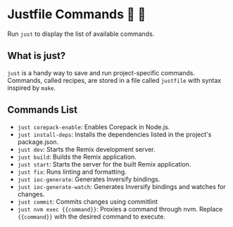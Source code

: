 # Justfile Commands 🦀 🚀

Run `just` to display the list of available commands.

## What is just?

`just` is a handy way to save and run project-specific commands. Commands, called recipes, are stored in a file called `justfile` with syntax inspired by `make`.

## Commands List

- `just corepack-enable`: Enables Corepack in Node.js.
- `just install-deps`: Installs the dependencies listed in the project's package.json.
- `just dev`: Starts the Remix development server.
- `just build`: Builds the Remix application.
- `just start`: Starts the server for the built Remix application.
- `just fix`: Runs linting and formatting.
- `just ioc-generate`: Generates Inversify bindings.
- `just ioc-generate-watch`: Generates Inversify bindings and watches for changes.
- `just commit`: Commits changes using commitlint
- `just nvm exec {{command}}`: Proxies a command through nvm. Replace `{{command}}` with the desired command to execute.

